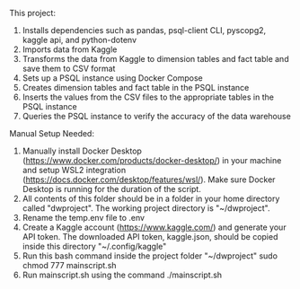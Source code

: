 This project:

1. Installs dependencies such as pandas, psql-client CLI, pyscopg2, kaggle api, and python-dotenv
1. Imports data from Kaggle
2. Transforms the data from Kaggle to dimension tables and fact table and save them to CSV format
3. Sets up a PSQL instance using Docker Compose
4. Creates dimension tables and fact table in the PSQL instance
5. Inserts the values from the CSV files to the appropriate tables in the PSQL instance
6. Queries the PSQL instance to verify the accuracy of the data warehouse

Manual Setup Needed:

1. Manually install Docker Desktop (https://www.docker.com/products/docker-desktop/) in your machine and setup WSL2 integration (https://docs.docker.com/desktop/features/wsl/). Make sure Docker Desktop is running for the duration of the script.
2. All contents of this folder should be in a folder in your home directory called "dwproject". The working project directory is "~/dwproject".
3. Rename the temp.env file to .env
4. Create a Kaggle account (https://www.kaggle.com/) and generate your API token. The downloaded API token, kaggle.json, should be copied inside this directory "~/.config/kaggle"
5. Run this bash command inside the project folder "~/dwproject" sudo chmod 777 mainscript.sh
6. Run mainscript.sh using the command ./mainscript.sh
